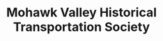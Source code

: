 ---
layout: repo
title: "Mohawk Valley Historical Transportation Society"
id: 22210
permalink: repos/22210/
---